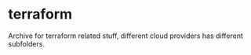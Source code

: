 # terraform
Archive for terraform related stuff, different cloud providers has different subfolders.
